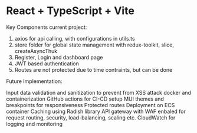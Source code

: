# React + TypeScript + Vite

Key Components current project:

1. axios for api calling, with configurations in utils.ts
2. store folder for global state management with redux-toolkit, slice, createAsyncThuk
3. Register, Login and dashboard page
4. JWT based authentication
5. Routes are not protected due to time contraints, but can be done

Future Implementation:

Input data validation and sanitization to prevent from XSS attack
docker and containerization
GitHub actions for CI-CD setup
MUI themes and breakpoints for responsiveness
Protected routes
Deployment on ECS container
Caching using Radish library
API gateway with WAF enbaled for request routing, security, load-balancing, scaling etc.
CloudWatch for logging and monitoring
